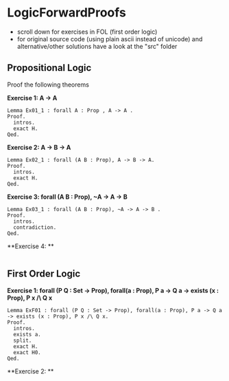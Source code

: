# LogicForwardProofs

- scroll down for exercises in FOL (first order logic)  
- for original source code (using plain ascii instead of unicode) and alternative/other solutions have a look at the "src" folder  

## Propositional Logic

Proof the following theorems

**Exercise 1: A -> A**
```Coq
Lemma Ex01_1 : forall A : Prop , A -> A .
Proof.
  intros.
  exact H.
Qed.
```

**Exercise 2: A -> B -> A**

```coq
Lemma Ex02_1 : forall (A B : Prop), A -> B -> A.
Proof. 
  intros.
  exact H.
Qed.
```


**Exercise 3: forall (A B : Prop), ~A -> A -> B**

```coq
Lemma Ex03_1 : forall (A B : Prop), ~A -> A -> B .
Proof.
  intros.
  contradiction.
Qed.
```

**Exercise 4: **
```coq

```

## First Order Logic

**Exercise 1: forall (P Q : Set -> Prop), forall(a : Prop), P a -> Q a -> exists (x : Prop), P x /\ Q x**

```coq
Lemma ExF01 : forall (P Q : Set -> Prop), forall(a : Prop), P a -> Q a -> exists (x : Prop), P x /\ Q x.
Proof.
  intros.
  exists a.
  split.
  exact H.
  exact H0.
Qed.

```

**Exercise 2:  **
```coq

```